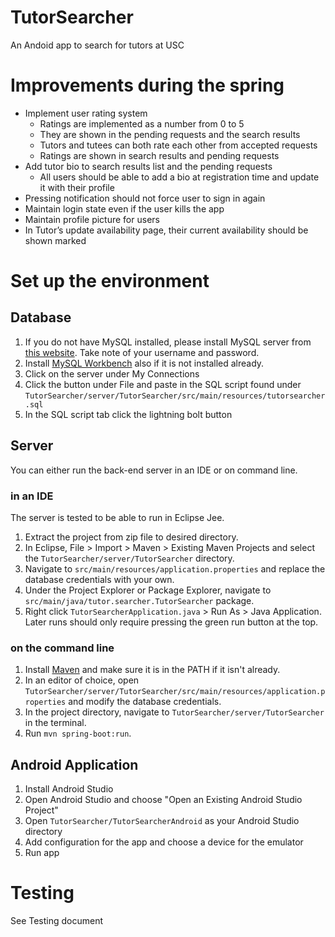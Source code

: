 # TutorSearcher
An Andoid app to search for tutors at USC

# Improvements during the spring
* Implement user rating system 
  * Ratings are implemented as a number from 0 to 5 
  * They are shown in the pending requests and the search results
  * Tutors and tutees can both rate each other from accepted requests
  * Ratings are shown in search results and pending requests
* Add tutor bio to search results list and the pending requests 
  * All users should be able to add a bio at registration time and update it with their profile
* Pressing notification should not force user to sign in again
* Maintain login state even if the user kills the app 
* Maintain profile picture for users 
* In Tutor’s update availability page, their current availability should be shown marked


# Set up the environment

## Database

1. If you do not have MySQL installed, please install MySQL server from [this website](https://dev.mysql.com/downloads/windows/installer/). Take note of your username and password. 
2. Install [MySQL Workbench](https://dev.mysql.com/downloads/workbench/) also if it is not installed already.
3. Click on the server under My Connections
4. Click the button under File and paste in the SQL script found under `TutorSearcher/server/TutorSearcher/src/main/resources/tutorsearcher.sql`
5. In the SQL script tab click the lightning bolt button 

## Server

You can either run the back-end server in an IDE or on command line. 

### in an IDE

The server is tested to be able to run in Eclipse Jee. 
1. Extract the project from zip file to desired directory.
2. In Eclipse, File > Import > Maven > Existing Maven Projects and select the `TutorSearcher/server/TutorSearcher` directory.
3. Navigate to `src/main/resources/application.properties` and replace the database credentials with your own.
4. Under the Project Explorer or Package Explorer, navigate to `src/main/java/tutor.searcher.TutorSearcher` package. 
5. Right click `TutorSearcherApplication.java` > Run As > Java Application. Later runs should only require pressing the green run button at the top.

### on the command line

1. Install [Maven](https://maven.apache.org/download.cgi) and make sure it is in the PATH if it isn't already. 
2. In an editor of choice, open `TutorSearcher/server/TutorSearcher/src/main/resources/application.properties` and modify the database credentials.
3. In the project directory, navigate to `TutorSearcher/server/TutorSearcher` in the terminal.
4. Run `mvn spring-boot:run`. 

## Android Application

1. Install Android Studio
2. Open Android Studio and choose "Open an Existing Android Studio Project"
3. Open `TutorSearcher/TutorSearcherAndroid` as your Android Studio directory
4. Add configuration for the app and choose a device for the emulator
5. Run app

# Testing

See Testing document

